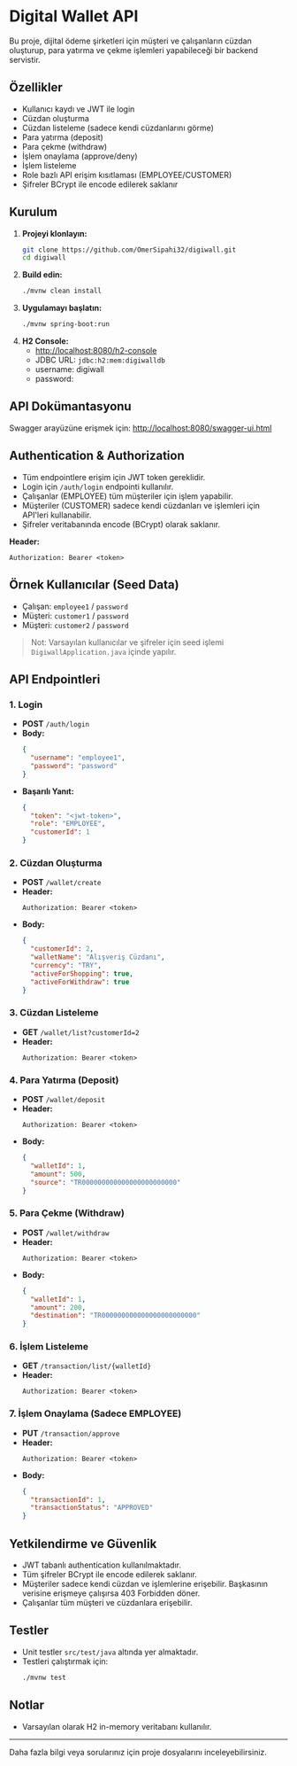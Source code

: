 # Digital Wallet API

Bu proje, dijital ödeme şirketleri için müşteri ve çalışanların cüzdan oluşturup, para yatırma ve çekme işlemleri yapabileceği bir backend servistir.

## Özellikler

- Kullanıcı kaydı ve JWT ile login
- Cüzdan oluşturma
- Cüzdan listeleme (sadece kendi cüzdanlarını görme)
- Para yatırma (deposit)
- Para çekme (withdraw)
- İşlem onaylama (approve/deny)
- İşlem listeleme
- Role bazlı API erişim kısıtlaması (EMPLOYEE/CUSTOMER)
- Şifreler BCrypt ile encode edilerek saklanır

## Kurulum

1. **Projeyi klonlayın:**
   ```bash
   git clone https://github.com/OmerSipahi32/digiwall.git
   cd digiwall
   ```
2. **Build edin:**
   ```bash
   ./mvnw clean install
   ```
3. **Uygulamayı başlatın:**
   ```bash
   ./mvnw spring-boot:run
   ```
4. **H2 Console:**
   - [http://localhost:8080/h2-console](http://localhost:8080/h2-console)
   - JDBC URL: `jdbc:h2:mem:digiwalldb`
   - username: digiwall
   - password:
## API Dokümantasyonu

Swagger arayüzüne erişmek için:
[http://localhost:8080/swagger-ui.html](http://localhost:8080/swagger-ui.html)

## Authentication & Authorization

- Tüm endpointlere erişim için JWT token gereklidir.
- Login için `/auth/login` endpointi kullanılır.
- Çalışanlar (EMPLOYEE) tüm müşteriler için işlem yapabilir.
- Müşteriler (CUSTOMER) sadece kendi cüzdanları ve işlemleri için API'leri kullanabilir.
- Şifreler veritabanında encode (BCrypt) olarak saklanır.

**Header:**

```
Authorization: Bearer <token>
```

## Örnek Kullanıcılar (Seed Data)

- Çalışan: `employee1` / `password`
- Müşteri: `customer1` / `password`
- Müşteri: `customer2` / `password`

> Not: Varsayılan kullanıcılar ve şifreler için seed işlemi `DigiwallApplication.java` içinde yapılır.

## API Endpointleri

### 1. Login

- **POST** `/auth/login`
- **Body:**
  ```json
  {
    "username": "employee1",
    "password": "password"
  }
  ```
- **Başarılı Yanıt:**
  ```json
  {
    "token": "<jwt-token>",
    "role": "EMPLOYEE",
    "customerId": 1
  }
  ```

### 2. Cüzdan Oluşturma

- **POST** `/wallet/create`
- **Header:**
  ```
  Authorization: Bearer <token>
  ```
- **Body:**
  ```json
  {
    "customerId": 2,
    "walletName": "Alışveriş Cüzdanı",
    "currency": "TRY",
    "activeForShopping": true,
    "activeForWithdraw": true
  }
  ```

### 3. Cüzdan Listeleme

- **GET** `/wallet/list?customerId=2`
- **Header:**
  ```
  Authorization: Bearer <token>
  ```

### 4. Para Yatırma (Deposit)

- **POST** `/wallet/deposit`
- **Header:**
  ```
  Authorization: Bearer <token>
  ```
- **Body:**
  ```json
  {
    "walletId": 1,
    "amount": 500,
    "source": "TR000000000000000000000000"
  }
  ```

### 5. Para Çekme (Withdraw)

- **POST** `/wallet/withdraw`
- **Header:**
  ```
  Authorization: Bearer <token>
  ```
- **Body:**
  ```json
  {
    "walletId": 1,
    "amount": 200,
    "destination": "TR000000000000000000000000"
  }
  ```

### 6. İşlem Listeleme

- **GET** `/transaction/list/{walletId}`
- **Header:**
  ```
  Authorization: Bearer <token>
  ```

### 7. İşlem Onaylama (Sadece EMPLOYEE)

- **PUT** `/transaction/approve`
- **Header:**
  ```
  Authorization: Bearer <token>
  ```
- **Body:**
  ```json
  {
    "transactionId": 1,
    "transactionStatus": "APPROVED"
  }
  ```

## Yetkilendirme ve Güvenlik

- JWT tabanlı authentication kullanılmaktadır.
- Tüm şifreler BCrypt ile encode edilerek saklanır.
- Müşteriler sadece kendi cüzdan ve işlemlerine erişebilir. Başkasının verisine erişmeye çalışırsa 403 Forbidden döner.
- Çalışanlar tüm müşteri ve cüzdanlara erişebilir.

## Testler

- Unit testler `src/test/java` altında yer almaktadır.
- Testleri çalıştırmak için:
  ```bash
  ./mvnw test
  ```

## Notlar

- Varsayılan olarak H2 in-memory veritabanı kullanılır.

---

Daha fazla bilgi veya sorularınız için proje dosyalarını inceleyebilirsiniz.
